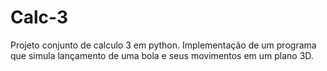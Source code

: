 # Calc-3
Projeto conjunto de calculo 3 em python. Implementação de um programa que simula lançamento de uma bola e seus movimentos em um plano 3D.
